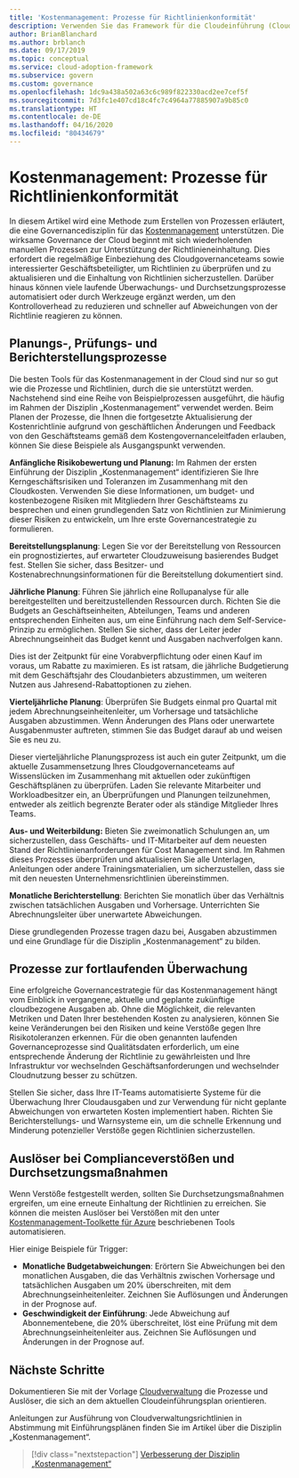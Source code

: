 ```yaml
---
title: 'Kostenmanagement: Prozesse für Richtlinienkonformität'
description: Verwenden Sie das Framework für die Cloudeinführung (Cloud Adoption Framework) für Azure, um sich über einen Ansatz für die Erstellung von Prozessen zu informieren, die eine Governancedisziplin vom Typ „Kostenverwaltung“ unterstützen.
author: BrianBlanchard
ms.author: brblanch
ms.date: 09/17/2019
ms.topic: conceptual
ms.service: cloud-adoption-framework
ms.subservice: govern
ms.custom: governance
ms.openlocfilehash: 1dc9a438a502a63c6c989f822330acd2ee7cef5f
ms.sourcegitcommit: 7d3fc1e407cd18c4fc7c4964a77885907a9b85c0
ms.translationtype: HT
ms.contentlocale: de-DE
ms.lasthandoff: 04/16/2020
ms.locfileid: "80434679"
---
```

# <a name="cost-management-policy-compliance-processes"></a>Kostenmanagement: Prozesse für Richtlinienkonformität

In diesem Artikel wird eine Methode zum Erstellen von Prozessen erläutert, die eine Governancedisziplin für das [Kostenmanagement](./index.md) unterstützen. Die wirksame Governance der Cloud beginnt mit sich wiederholenden manuellen Prozessen zur Unterstützung der Richtlinieneinhaltung. Dies erfordert die regelmäßige Einbeziehung des Cloudgovernanceteams sowie interessierter Geschäftsbeteiligter, um Richtlinien zu überprüfen und zu aktualisieren und die Einhaltung von Richtlinien sicherzustellen. Darüber hinaus können viele laufende Überwachungs- und Durchsetzungsprozesse automatisiert oder durch Werkzeuge ergänzt werden, um den Kontrolloverhead zu reduzieren und schneller auf Abweichungen von der Richtlinie reagieren zu können.

## <a name="planning-review-and-reporting-processes"></a>Planungs-, Prüfungs- und Berichterstellungsprozesse

Die besten Tools für das Kostenmanagement in der Cloud sind nur so gut wie die Prozesse und Richtlinien, durch die sie unterstützt werden. Nachstehend sind eine Reihe von Beispielprozessen ausgeführt, die häufig im Rahmen der Disziplin „Kostenmanagement“ verwendet werden. Beim Planen der Prozesse, die Ihnen die fortgesetzte Aktualisierung der Kostenrichtlinie aufgrund von geschäftlichen Änderungen und Feedback von den Geschäftsteams gemäß dem Kostengovernanceleitfaden erlauben, können Sie diese Beispiele als Ausgangspunkt verwenden.

**Anfängliche Risikobewertung und Planung:** Im Rahmen der ersten Einführung der Disziplin „Kostenmanagement“ identifizieren Sie Ihre Kerngeschäftsrisiken und Toleranzen im Zusammenhang mit den Cloudkosten. Verwenden Sie diese Informationen, um budget- und kostenbezogene Risiken mit Mitgliedern Ihrer Geschäftsteams zu besprechen und einen grundlegenden Satz von Richtlinien zur Minimierung dieser Risiken zu entwickeln, um Ihre erste Governancestrategie zu formulieren.

**Bereitstellungsplanung**: Legen Sie vor der Bereitstellung von Ressourcen ein prognostiziertes, auf erwarteter Cloudzuweisung basierendes Budget fest. Stellen Sie sicher, dass Besitzer- und Kostenabrechnungsinformationen für die Bereitstellung dokumentiert sind.

**Jährliche Planung**: Führen Sie jährlich eine Rollupanalyse für alle bereitgestellten und bereitzustellenden Ressourcen durch. Richten Sie die Budgets an Geschäftseinheiten, Abteilungen, Teams und anderen entsprechenden Einheiten aus, um eine Einführung nach dem Self-Service-Prinzip zu ermöglichen. Stellen Sie sicher, dass der Leiter jeder Abrechnungseinheit das Budget kennt und Ausgaben nachverfolgen kann.

Dies ist der Zeitpunkt für eine Vorabverpflichtung oder einen Kauf im voraus, um Rabatte zu maximieren. Es ist ratsam, die jährliche Budgetierung mit dem Geschäftsjahr des Cloudanbieters abzustimmen, um weiteren Nutzen aus Jahresend-Rabattoptionen zu ziehen.

**Vierteljährliche Planung**: Überprüfen Sie Budgets einmal pro Quartal mit jedem Abrechnungseinheitenleiter, um Vorhersage und tatsächliche Ausgaben abzustimmen. Wenn Änderungen des Plans oder unerwartete Ausgabenmuster auftreten, stimmen Sie das Budget darauf ab und weisen Sie es neu zu.

Dieser vierteljährliche Planungsprozess ist auch ein guter Zeitpunkt, um die aktuelle Zusammensetzung Ihres Cloudgovernanceteams auf Wissenslücken im Zusammenhang mit aktuellen oder zukünftigen Geschäftsplänen zu überprüfen. Laden Sie relevante Mitarbeiter und Workloadbesitzer ein, an Überprüfungen und Planungen teilzunehmen, entweder als zeitlich begrenzte Berater oder als ständige Mitglieder Ihres Teams.

**Aus- und Weiterbildung:** Bieten Sie zweimonatlich Schulungen an, um sicherzustellen, dass Geschäfts- und IT-Mitarbeiter auf dem neuesten Stand der Richtlinienanforderungen für Cost Management sind. Im Rahmen dieses Prozesses überprüfen und aktualisieren Sie alle Unterlagen, Anleitungen oder andere Trainingsmaterialien, um sicherzustellen, dass sie mit den neuesten Unternehmensrichtlinien übereinstimmen.

**Monatliche Berichterstellung**: Berichten Sie monatlich über das Verhältnis zwischen tatsächlichen Ausgaben und Vorhersage. Unterrichten Sie Abrechnungsleiter über unerwartete Abweichungen.

Diese grundlegenden Prozesse tragen dazu bei, Ausgaben abzustimmen und eine Grundlage für die Disziplin „Kostenmanagement“ zu bilden.

## <a name="processes-for-ongoing-monitoring"></a>Prozesse zur fortlaufenden Überwachung

Eine erfolgreiche Governancestrategie für das Kostenmanagement hängt vom Einblick in vergangene, aktuelle und geplante zukünftige cloudbezogene Ausgaben ab. Ohne die Möglichkeit, die relevanten Metriken und Daten Ihrer bestehenden Kosten zu analysieren, können Sie keine Veränderungen bei den Risiken und keine Verstöße gegen Ihre Risikotoleranzen erkennen. Für die oben genannten laufenden Governanceprozesse sind Qualitätsdaten erforderlich, um eine entsprechende Änderung der Richtlinie zu gewährleisten und Ihre Infrastruktur vor wechselnden Geschäftsanforderungen und wechselnder Cloudnutzung besser zu schützen.

Stellen Sie sicher, dass Ihre IT-Teams automatisierte Systeme für die Überwachung Ihrer Cloudausgaben und zur Verwendung für nicht geplante Abweichungen von erwarteten Kosten implementiert haben. Richten Sie Berichterstellungs- und Warnsysteme ein, um die schnelle Erkennung und Minderung potenzieller Verstöße gegen Richtlinien sicherzustellen.

## <a name="compliance-violation-triggers-and-enforcement-actions"></a>Auslöser bei Complianceverstößen und Durchsetzungsmaßnahmen

Wenn Verstöße festgestellt werden, sollten Sie Durchsetzungsmaßnahmen ergreifen, um eine erneute Einhaltung der Richtlinien zu erreichen. Sie können die meisten Auslöser bei Verstößen mit den unter [Kostenmanagement-Toolkette für Azure](./toolchain.md) beschriebenen Tools automatisieren.

Hier einige Beispiele für Trigger:

- **Monatliche Budgetabweichungen**: Erörtern Sie Abweichungen bei den monatlichen Ausgaben, die das Verhältnis zwischen Vorhersage und tatsächlichen Ausgaben um 20% überschreiten, mit dem Abrechnungseinheitenleiter. Zeichnen Sie Auflösungen und Änderungen in der Prognose auf.
- **Geschwindigkeit der Einführung**: Jede Abweichung auf Abonnementebene, die 20% überschreitet, löst eine Prüfung mit dem Abrechnungseinheitenleiter aus. Zeichnen Sie Auflösungen und Änderungen in der Prognose auf.

## <a name="next-steps"></a>Nächste Schritte

Dokumentieren Sie mit der Vorlage [Cloudverwaltung](./template.md) die Prozesse und Auslöser, die sich an dem aktuellen Cloudeinführungsplan orientieren.

Anleitungen zur Ausführung von Cloudverwaltungsrichtlinien in Abstimmung mit Einführungsplänen finden Sie im Artikel über die Disziplin „Kostenmanagement“.

> [!div class="nextstepaction"]
> [Verbesserung der Disziplin „Kostenmanagement“](./discipline-improvement.md)
